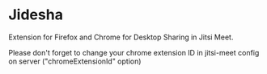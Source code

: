 Jidesha
=======

Extension for Firefox and Chrome for Desktop Sharing in Jitsi Meet.

Please don't forget to change your chrome extension ID in jitsi-meet config on server ("chromeExtensionId" option)
